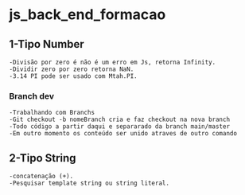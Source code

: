 # js_back_end_formacao

## 1-Tipo  Number
    -Divisão por zero é não é um erro em Js, retorna Infinity.
    -Dividir zero por zero retorna NaN.
    -3.14 PI pode ser usado com Mtah.PI.
    
### Branch dev
    -Trabalhando com Branchs
    -Git checkout -b nomeBranch cria e faz checkout na nova branch
    -Todo código a partir daqui e separarado da branch main/master
    -Em outro momento os conteúdo ser unido atraves de outro comando
## 2-Tipo String
    -concatenação (+).
    -Pesquisar template string ou string literal.
